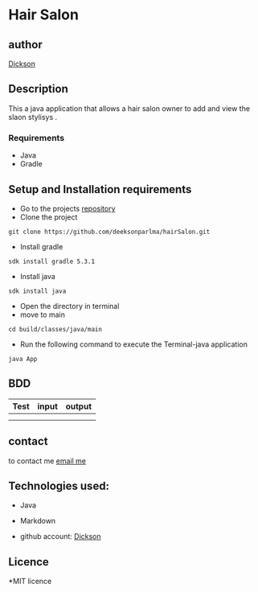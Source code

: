 # Hair Salon
## author
[Dickson](https://www.github.com/deeksonparlma)

## Description
This a java application that allows a hair salon owner  to add and view the slaon stylisys .
### Requirements
* Java
* Gradle
## Setup and Installation requirements
* Go to the projects [repository](https://github.com/deeksonparlma/hairSalon)
* Clone the project
```
git clone https://github.com/deeksonparlma/hairSalon.git
```
* Install gradle
```
sdk install gradle 5.3.1
```
* Install java
```
sdk install java
```
* Open the directory in terminal
* move to main
```
cd build/classes/java/main
```
* Run the following command to execute the Terminal-java application
```
java App
```

## BDD

| Test               |       input       |     output       |
| ------------------ | ----------------  | ---------------  |
|  |    |    |
| | |   |

## contact
to contact me [email me](dicksonparlma@gmail.com)
## Technologies used:
* Java
* Markdown

* github account: [Dickson](https://github.com/deeksonparlma)

## Licence
*MIT licence